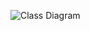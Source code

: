 
![Class Diagram](http://www.plantuml.com/plantuml/proxy?src=https://github.com/Hermitpenguin/UML/blob/main/map_v1.puml)
